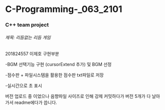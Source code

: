 # C-Programming-_063_2101

### C++ team project

###### 제목: 리듬없는 리듬 게임

201824557 이제호 구현부분

-BGM 선택기능 구현 (cursorExtend 추가) 및 BGM 선정


-점수판 + 파일시스템을 활용한 점수판 txt파일로 저장


-실시간으로 초 표시

버전 업로드 중 이었으나 음향파일 사이즈로 인해 강제 커밋하다가 버전 5개가 다 날아가서 readme에다가 씁니다.
